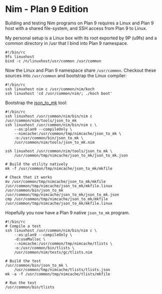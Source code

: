 # Nim - Plan 9 Edition

Building and testing Nim programs on Plan 9 requires a Linux
and Plan 9 host with a shared file-system, and SSH access from
Plan 9 to Linux.

My personal setup is a Linux box with its root exported by 9P
(u9fs) and a common directory in /usr that I bind into Plan 9
namespace.

```
#!/bin/rc
9fs linuxhost
bind -c /n/linuxhost/usr/common /usr/common
```

Now the Linux and Plan 9 namespace share `/usr/common`.
Checkout these sources into `/usr/common` and bootstrap the Linux
compiler:
```
#!/bin/rc
ssh linuxhost nim c /usr/common/nim/koch
ssh linuxhost 'cd /usr/common/nim/; ./koch boot'
```

Bootstrap the [json_to_mk](./tools/json_to_mk.nim) tool:
```
#!/bin/rc
ssh linuxhost /usr/common/nim/bin/nim c /usr/common/nim/tools/json_to_mk
ssh linuxhost /usr/common/nim/bin/nim c \
	--os:plan9 --compileOnly \
	--nimcache:/usr/common/tmp/nimcache/json_to_mk \
	-o:/usr/common/bin/json_to_mk \
	/usr/common/nim/tools/json_to_mk.nim

ssh linuxhost /usr/common/nim/tools/json_to_mk \
	/usr/common/tmp/nimcache/json_to_mk/json_to_mk.json

# Build the utility natively
mk -f /usr/common/tmp/nimcache/json_to_mk/mkfile

# Check that it works
mv /usr/common/tmp/nimcache/json_to_mk/mkfile /usr/common/tmp/nimcache/json_to_mk/mkfile.linux
/usr/common/bin/json_to_mk /usr/common/tmp/nimcache/json_to_mk/json_to_mk.json
cmp /usr/common/tmp/nimcache/json_to_mk/mkfile /usr/common/tmp/nimcache/json_to_mk/mkfile.linux
```

Hopefully you now have a Plan 9 native `json_to_mk` program.
```
#!/bin/rc
# Compile a test
ssh linuxhost /usr/common/nim/bin/nim c \
	--os:plan9 --compileOnly \
	-d:useMalloc \
	--nimcache:/usr/common/tmp/nimcache/tlists \
	-o:/usr/common/bin/tlists \
	/usr/common/nim/tests/gc/tlists.nim

# Build the test
/usr/common/bin/json_to_mk \
	/usr/common/tmp/nimcache/tlists/tlists.json
mk -a -f /usr/common/tmp/nimcache/tlists/mkfile

# Run the test
/usr/common/bin/tlists
```
